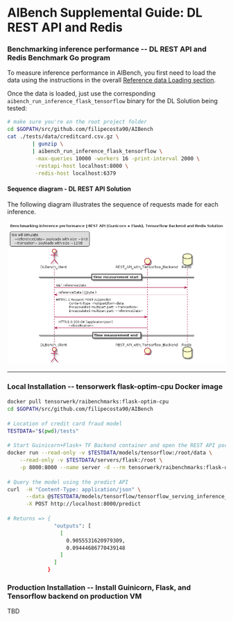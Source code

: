 # AIBench Supplemental Guide: DL REST API and Redis


### Benchmarking inference performance -- DL REST API and Redis Benchmark Go program

To measure inference performance in AIBench, you first need to load
the data using the instructions in the overall [Reference data Loading section](https://github.com/filipecosta90/AIBench#reference-data-loading). 

Once the data is loaded,
just use the corresponding `aibench_run_inference_flask_tensorflow` binary for the DL Solution
being tested:

```bash
# make sure you're on the root project folder
cd $GOPATH/src/github.com/filipecosta90/AIBench
cat ./tests/data/creditcard.csv.gz \
        | gunzip \
        | aibench_run_inference_flask_tensorflow \
         -max-queries 10000 -workers 16 -print-interval 2000 \
         -restapi-host localhost:8000 \
         -redis-host localhost:6379 
```

#### Sequence diagram - DL REST API Solution

The following diagram illustrates the sequence of requests made for each inference.

![Sequence diagram - DL REST API Solution][aibench_client_restapi]

[aibench_client_restapi]: ./aibench_client_restapi.png

---

### Local Installation -- tensorwerk flask-optim-cpu Docker image

```bash
docker pull tensorwerk/raibenchmarks:flask-optim-cpu
cd $GOPATH/src/github.com/filipecosta90/AIBench

# Location of credit card fraud model
TESTDATA="$(pwd)/tests"

# Start Guinicorn+Flask+ TF Backend container and open the REST API port
docker run --read-only -v $TESTDATA/models/tensorflow:/root/data \
    --read-only -v $TESTDATA/servers/flask:/root \
    -p 8000:8000 --name server -d --rm tensorwerk/raibenchmarks:flask-optim-cpu

# Query the model using the predict API
curl  -H "Content-Type: application/json" \
      --data @$TESTDATA/models/tensorflow/tensorflow_serving_inference_payload.json \
      -X POST http://localhost:8000/predict

# Returns => {
               "outputs": [
                 [
                   0.9055531620979309, 
                   0.09444686770439148
                 ]
               ]
             }

```


### Production Installation -- Install Guinicorn, Flask, and Tensorflow backend on production VM

TBD
